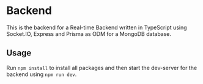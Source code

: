 # Backend

This is the backend for a Real-time Backend written in TypeScript using Socket.IO, Express and Prisma as ODM for a MongoDB database.

## Usage

Run `npm install` to install all packages and then start the dev-server for the backend using `npm run dev`.
